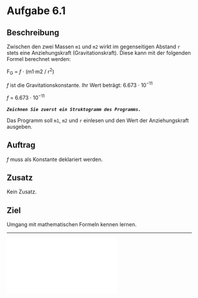 # Aufgabe 6.1

## Beschreibung
Zwischen den zwei Massen `m1` und `m2` wirkt im gegenseitigen Abstand `r` stets eine Anziehungskraft (Gravitationskraft). 
Diese kann mit der folgenden Formel berechnet werden:

F<sub>G</sub> = *f* · (m1·m2 / r<sup>2</sup>)

*f* ist die Gravitationskonstante. 
Ihr Wert beträgt: 6.673 · 10<sup>−11</sup>

*f* = 6.673 · 10<sup>−11</sup>

**_`Zeichnen Sie zuerst ein Struktogramm des Programms.`_**

Das Programm soll `m1`, `m2` und `r` einlesen und den Wert der Anziehungskraft ausgeben.

## Auftrag
*f* muss als Konstante deklariert werden.

## Zusatz
Kein Zusatz.

## Ziel
Umgang mit mathematischen Formeln kennen lernen.

--------------------------------------------

![Struktogramm](out/structogram.pdf)

